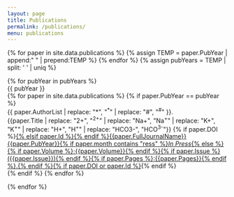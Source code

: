 ```yaml
---
layout: page
title: Publications
permalink: /publications/
menu: publications
---
```


{% for paper in site.data.publications %}
  {% assign TEMP = paper.PubYear | append:" " | prepend:TEMP %}
{% endfor %}
{% assign pubYears = TEMP | split: ' ' | uniq %}

<div class="row" id="publications">

<section class="col-sm-12">
{% for pubYear in pubYears %}
<div class="annual">
	<div class="year-separator">{{ pubYear }}</div>
	{% for paper in site.data.publications %}
	{% if paper.PubYear == pubYear %}
	<div class="biblio-entry">
		<div class="authors">
      {{ paper.AuthorList | replace: "*", "<sup>*</sup>" | replace: "#", "<sup>#</sup>" }}.
		</div>
    <div class="title text-capitalize mb-2">
      {{paper.Title | replace: "2+", "<sup>2+</sup>" | replace: "Na+", "Na<sup>+</sup>" | replace: "K+", "K<sup>+</sup>" | replace: "H+", "H<sup>+</sup>" | replace: "HCO3-", "HCO<sup>3-</sup>"}} {% if paper.DOI %}<a href="https://doi.org/{{paper.DOI}}">{% elsif paper.Id %}<a href="https://www.ncbi.nlm.nih.gov/pubmed/{{paper.Id}}">{% endif %}{{paper.FullJournalName}} {{paper.PubYear}}{% if paper.month contains "ress" %}<i>In Press</i>{% else %}{% if paper.Volume %};{{paper.Volume}}{% endif %}{% if paper.Issue %}({{paper.Issue}}){% endif %}{% if paper.Pages %}:{{paper.Pages}}{% endif %}.{% endif %}{% if paper.DOI or paper.Id %}</a>{% endif %}
    </div>
	</div>
	{% endif %}
	{% endfor %}

</div>

{% endfor %}

</section>
</div>
